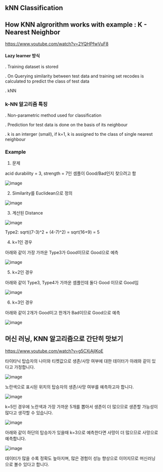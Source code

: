 ## kNN Classification

## How KNN algrorithm works with example : K - Nearest Neighbor
https://www.youtube.com/watch?v=2YQHPfwVuF8

#### Lazy learner 방식

. Training dataset is stored

. On Querying similarity between test data and training set recodes is calculated to predict the class of test data

. kNN


### k-NN 알고리즘 특징 
. Non-parametric method used for classification

. Prediction for test data is done on the basis of its neighbour

. k is an interger (small), if k=1, k is assigned to the class of single nearest neighbour


### Example 

1) 문제 

acid durability = 3, strength = 7인 셈플이 Good/Bad인지 찾으려고 함 

![image](https://user-images.githubusercontent.com/52392004/162555422-93ffc044-712b-4471-af1b-f6a9d873239e.png)

2) Similarity를 Euclidean으로 정의 

![image](https://user-images.githubusercontent.com/52392004/162555450-d0e531ad-2617-46c0-9a63-584ca2a6ac37.png)

3) 계산된 Distance 

![image](https://user-images.githubusercontent.com/52392004/162555465-9e9c3272-4fd1-4ebc-a7b4-83544386797a.png)

Type2:  sqrt((7-3)^2 + (4-7)^2) = sqrt(16+9) = 5

4) k=1인 경우 

아래와 같이 가장 가까운 Type3가 Good이므로 Good으로 예측 

![image](https://user-images.githubusercontent.com/52392004/162555514-1f2c2d96-d543-41db-88d3-28d85ef3970a.png)


5) k=2인 경우 

아래와 같이 Type3, Type4가 가까운 셈플인데 둘다 Good 이므로 Good임 

![image](https://user-images.githubusercontent.com/52392004/162555585-3e4ba508-7516-4c44-bd83-413c3dc3e12e.png)

6) k=3인 경우 

아래와 같이 2개가 Good이고 한개가 Bad이므로 Good으로 예측 

![image](https://user-images.githubusercontent.com/52392004/162555608-c0022169-a8cd-43ec-9b23-588c298ce083.png)




## 머신 러닝, KNN 알고리즘으로 간단히 맛보기
https://www.youtube.com/watch?v=g5CXjAjIKoE

타이타닉 탑습자의 나이와 티켓값으로 생존/사망 여부에 대한 데이터가 아래와 같이 있다고 가정합니다. 

![image](https://user-images.githubusercontent.com/52392004/162555658-b937b42e-1ddf-47a3-ba12-001be845a535.png)

노란색으로 표시된 위치의 탑승자의 생존/사망 여부를 예측하고자 합니다. 

![image](https://user-images.githubusercontent.com/52392004/162555693-b52028c5-011d-408d-a092-13a66977ac1f.png)

k=5인 경우에 노란색과 가장 가까운 5개를 뽑아서 생존이 더 많으므로 생존할 가능성이 많다고 생각할 수 있습니다. 

![image](https://user-images.githubusercontent.com/52392004/162555728-2666aa43-0077-40bb-898c-e9d5d0d56659.png)

아래와 같이 하단의 탑승자가 있을때 k=3으로 예측한다면 사망이 더 많으므로 사망으로 예측합니다. 

![image](https://user-images.githubusercontent.com/52392004/162555737-c0bfcece-b58f-4e27-a79f-220221a6cf3c.png)

데이터가 많을 수록 정확도 높아지며, 많은 경험이 성능 향상으로 이어지므로 머신러닝으로 볼수 있다고 합니다. 



